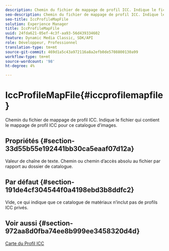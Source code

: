 ```yaml
---
description: Chemin du fichier de mappage de profil ICC. Indique le fichier qui contient le mappage de profil ICC pour ce catalogue d’images.
seo-description: Chemin du fichier de mappage de profil ICC. Indique le fichier qui contient le mappage de profil ICC pour ce catalogue d’images.
seo-title: IccProfileMapFile
solution: Experience Manager
title: IccProfileMapFile
uuid: 24fda621-05ef-4c3f-aa93-56d439334602
feature: Dynamic Media Classic, SDK/API
role: Développeur, Professionnel
translation-type: tm+mt
source-git-commit: 469d1a5c43a972116a8a2efb0de5708800130a99
workflow-type: tm+mt
source-wordcount: '98'
ht-degree: 4%

---
```



# IccProfileMapFile{#iccprofilemapfile}

Chemin du fichier de mappage de profil ICC. Indique le fichier qui contient le mappage de profil ICC pour ce catalogue d’images.

## Propriétés {#section-33d55b55e192441bb30ca5eaaf07d12a}

Valeur de chaîne de texte. Chemin ou chemin d’accès absolu au fichier par rapport au dossier de catalogue.

## Par défaut {#section-191de4cf304544f0a4198ebd3b8ddfc2}

Vide, ce qui indique que ce catalogue de matériaux n’inclut pas de profils ICC privés.

## Voir aussi {#section-972aa8d0fba74ee8b999ee3458320d4d}

[Carte du Profil ICC](../../../../../ir-api/material-cat/image-rendering-api-ref/c-ir-material-catalog/c-ir-icc-profile-map-reference/c-ir-icc-profile-map-reference.md#concept-8c2a7d205b8544ccaa159f5b66710012)
